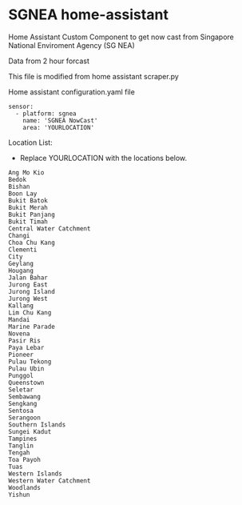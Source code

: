# SGNEA home-assistant


Home Assistant Custom Component to get now cast from Singapore National Enviroment Agency (SG NEA)

Data from 2 hour forcast

This file is modified from home assistant scraper.py


Home assistant
configuration.yaml file

```
sensor:
  - platform: sgnea
    name: 'SGNEA NowCast'
    area: 'YOURLOCATION'
```


Location List:
- Replace YOURLOCATION with the locations below. 

```
Ang Mo Kio
Bedok
Bishan
Boon Lay
Bukit Batok
Bukit Merah
Bukit Panjang
Bukit Timah
Central Water Catchment
Changi
Choa Chu Kang
Clementi
City
Geylang
Hougang
Jalan Bahar
Jurong East
Jurong Island
Jurong West
Kallang
Lim Chu Kang
Mandai
Marine Parade
Novena
Pasir Ris
Paya Lebar
Pioneer
Pulau Tekong
Pulau Ubin
Punggol
Queenstown
Seletar
Sembawang
Sengkang
Sentosa
Serangoon
Southern Islands
Sungei Kadut
Tampines
Tanglin
Tengah
Toa Payoh
Tuas
Western Islands
Western Water Catchment
Woodlands
Yishun
```
